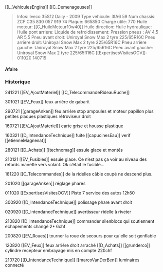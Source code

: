 [[L_VehiculesEngins]] [[C_Demenageuses]]

> Infos: Iveco 35S12 Daily - 2009
Type vehicule: 3IA6 59
Num chassis: ZCF C35 830 057 919 74
Plaque: 665850
Charge utile: 770
Huile moteur: [[C_HuileMoteur10w40]]
Huile direction:
Huile hydraulique:
Huile pont arriere:
Liquide de refroidissement:
Pression pneus : AV 4,5 AR 5,5
Pneu avant droit: Uniroyal Snow Max 2 tyre 225/65R16C
Pneu arrière droit: Uniroyal Snow Max 2 tyre 225/65R16C
Pneu arrière gauche: Uniroyal Snow Max 2 tyre 225/65R16C
Pneu avant gauche: Uniroyal Snow Max 2 tyre 225/65R16C
[[ExpertisesVisitesOCV]]: 011020 140715

#### Afaire 

### Historique
241221 [[EV_AjoutMateriel]] [[C_TelecommandeRideauRuche]]

301021 [[EV_Feux]] feux arrière de gabarit 

290721 [[garageAnken]] feu arrière stop ampoules et moteur papillon plus petites plaques plastiques rétroviseur droit

160721 [[EV_AjoutMateriel]] carte grise et housse plastique

160321 [[D_IntendanceTechnique]] fuite [[capucinesEau]] verif [[etienneMagnenat]]

280121 [[D_Achats]] [[technomag]] essuie glace et montés

210121 [[EV_Fusibles]] essuie glace. Ce n’est pas ça voir au niveau des retords manette vers volant. Ok c’était le fusible...

181220 [[C_Telecommandes]] de la ridelles câble coupé ne descend plus.

201020 [[garageAnken]] réglage phares

011020 [[ExpertisesVisitesOCV]] Piste 7 service des autos 12h50

300920 [[D_IntendanceTechnique]] polissage phare avant droit 

020920 [[D_IntendanceTechnique]] avertisseur ridelle à riveter

210820 [[D_IntendanceTechnique]] commander silenblocs qui soutiennent echapements changé 2* 6chf

200820 [[EV_Roues]] tourner la roue de secours pour qu'elle soit gonflable

120820 [[EV_Feux]] feux arrière droit arraché [[D_Achats]] [[grunderco]] cylindre recepteur embrayage mis en compte 220chf

210720 [[D_IntendanceTechnique]] [[marcoVanDerBen]] luminaires connecté